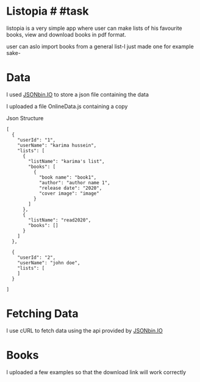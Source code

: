 # Listopia # #task
listopia is a very simple app where user can make lists of his favourite books, view and download books in pdf format.

user can aslo import books from a general list-I just made one for example sake-
# Data
I used [JSONbin.IO](https://jsonbin.io) to store a json file containing the data

I uploaded a file OnlineData.js containing a copy

Json Structure
```
[
  {
    "userId": "1",
    "userName": "karima hussein",
    "lists": [
      {
        "listName": "karima's list",
        "books": [
          {
            "book name": "book1",
            "author": "author name 1",
            "release date": "2020",
            "cover image": "image"
          }
        ]
      },
      {
        "listName": "read2020",
        "books": []
      }
    ]
  },
  
  {
    "userId": "2",
    "userName": "john doe",
    "lists": [
    ]
  }
  
]
```

# Fetching Data
I use cURL to fetch data using the api provided by [JSONbin.IO](https://jsonbin.io)
# Books
I uploaded a few examples so that the download link will work correctly
